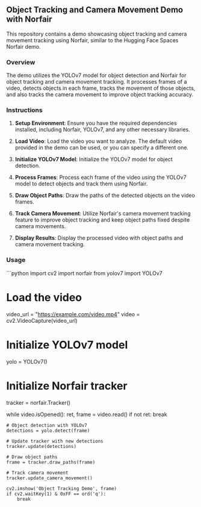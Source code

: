 ## Object Tracking and Camera Movement Demo with Norfair

This repository contains a demo showcasing object tracking and camera movement tracking using Norfair, similar to the Hugging Face Spaces Norfair demo.

### Overview

The demo utilizes the YOLOv7 model for object detection and Norfair for object tracking and camera movement tracking. It processes frames of a video, detects objects in each frame, tracks the movement of those objects, and also tracks the camera movement to improve object tracking accuracy.

### Instructions

1. **Setup Environment**: Ensure you have the required dependencies installed, including Norfair, YOLOv7, and any other necessary libraries.

2. **Load Video**: Load the video you want to analyze. The default video provided in the demo can be used, or you can specify a different one.

3. **Initialize YOLOv7 Model**: Initialize the YOLOv7 model for object detection.

4. **Process Frames**: Process each frame of the video using the YOLOv7 model to detect objects and track them using Norfair.

5. **Draw Object Paths**: Draw the paths of the detected objects on the video frames.

6. **Track Camera Movement**: Utilize Norfair's camera movement tracking feature to improve object tracking and keep object paths fixed despite camera movements.

7. **Display Results**: Display the processed video with object paths and camera movement tracking.

### Usage

\```python
import cv2
import norfair
from yolov7 import YOLOv7

# Load the video
video_url = "https://example.com/video.mp4"
video = cv2.VideoCapture(video_url)

# Initialize YOLOv7 model
yolo = YOLOv7()

# Initialize Norfair tracker
tracker = norfair.Tracker()

while video.isOpened():
    ret, frame = video.read()
    if not ret:
        break

    # Object detection with YOLOv7
    detections = yolo.detect(frame)

    # Update tracker with new detections
    tracker.update(detections)

    # Draw object paths
    frame = tracker.draw_paths(frame)

    # Track camera movement
    tracker.update_camera_movement()

    cv2.imshow('Object Tracking Demo', frame)
    if cv2.waitKey(1) & 0xFF == ord('q'):
        break


